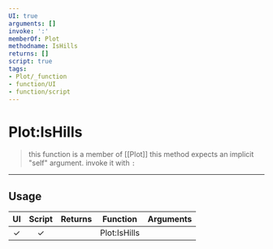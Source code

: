 ```yaml
---
UI: true
arguments: []
invoke: ':'
memberOf: Plot
methodname: IsHills
returns: []
script: true
tags:
- Plot/_function
- function/UI
- function/script
---
```

# Plot:IsHills
> this function is a member of [[Plot]]
> this method expects an implicit "self" argument. invoke it with `:`
-----
## Usage
|  UI | Script | Returns | Function | Arguments |
|:---:|:------:|-------:|:--------:|:---------|
|✓|✓||Plot:IsHills||

